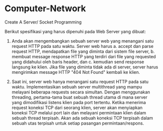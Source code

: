 # Computer-Network
Create A Server/ Socket Programming

Berikut spesifikasi yang harus dipenuhi pada Web Server yang dibuat:
1. Anda akan mengembangkan sebuah server web yang menangani satu request HTTP pada 
satu waktu. Server web harus 
    a. accept dan parse request HTTP, mendapatkan file yang diminta dari sistem file server, 
    b. membuat message response HTTP yang terdiri dari file yang requested yang didahului oleh baris header, dan 
    c. kemudian send response langsung ke klien. Jika file yang diminta tidak ada di server, server harus mengirimkan message HTTP "404 Not Found" kembali ke klien.

2. Saat ini, server web hanya menangani satu request HTTP pada satu waktu. Implementasikan 
sebuah server multithread yang mampu melayani beberapa requests secara simultan. Dengan 
menggunakan threading, pertama-tama buat sebuah thread utama di mana server yang 
dimodifikasi listens klien pada port tertentu. 
Ketika menerima request koneksi TCP dari 
seorang klien, server akan menyiapkan koneksi TCP melalui port lain dan melayani 
permintaan klien dalam sebuah thread terpisah. Akan ada sebuah koneksi TCP terpisah 
dalam sebuah utas terpisah untuk setiap pasangan permintaan/respons.

